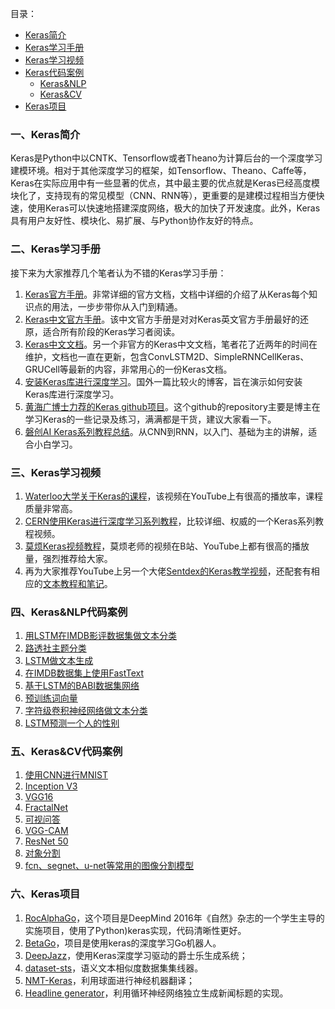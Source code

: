 目录：
- [Keras简介](#一Keras简介)
- [Keras学习手册](#二Keras学习手册)
- [Keras学习视频](#三Keras学习视频)
- [Keras代码案例](#四Keras&NLP代码案例)
    - [Keras&NLP](#四Keras&NLP代码案例)
    - [Keras&CV](#五Keras&CV代码案例)
- [Keras项目](#六Keras项目)

### 一、Keras简介

Keras是Python中以CNTK、Tensorflow或者Theano为计算后台的一个深度学习建模环境。相对于其他深度学习的框架，如Tensorflow、Theano、Caffe等，Keras在实际应用中有一些显著的优点，其中最主要的优点就是Keras已经高度模块化了，支持现有的常见模型（CNN、RNN等），更重要的是建模过程相当方便快速，使用Keras可以快速地搭建深度网络，极大的加快了开发速度。此外，Keras具有用户友好性、模块化、易扩展、与Python协作友好的特点。

### 二、Keras学习手册

接下来为大家推荐几个笔者认为不错的Keras学习手册：

1. [Keras官方手册](https://keras.io/)。非常详细的官方文档，文档中详细的介绍了从Keras每个知识点的用法，一步步带你从入门到精通。
2. [Keras中文官方手册](https://keras.io/zh/)。该中文官方手册是对对Keras英文官方手册最好的还原，适合所有阶段的Keras学习者阅读。
3. [Keras中文文档](https://keras-cn.readthedocs.io/en/latest/)。另一个非官方的Keras中文文档，笔者花了近两年的时间在维护，文档也一直在更新，包含ConvLSTM2D、SimpleRNNCellKeras、GRUCell等最新的内容，非常用心的一份Keras文档。
4. [安装Keras库进行深度学习](http://www.pyimagesearch.com/2016/07/18/installing-keras-for-deep-learning/)。国外一篇比较火的博客，旨在演示如何安装Keras库进行深度学习。
5. [黄海广博士力荐的Keras github项目](https://github.com/erhwenkuo/deep-learning-with-keras-notebooks)。这个github的repository主要是博主在学习Keras的一些记录及练习，满满都是干货，建议大家看一下。
6. [磐创AI Keras系列教程总结](http://www.tensorflownews.com/series/keras-tutorial/)。从CNN到RNN，以入门、基础为主的讲解，适合小白学习。

### 三、Keras学习视频

1. [Waterloo大学关于Keras的课程](https://www.youtube.com/watch?v=Tp3SaRbql4k)，该视频在YouTube上有很高的播放率，课程质量非常高。
2. [CERN使用Keras进行深度学习系列教程](http://cds.cern.ch/record/2157570?ln=en)，比较详细、权威的一个Keras系列教程视频。
3. [莫烦Keras视频教程](https://www.bilibili.com/video/av16910214/)，莫烦老师的视频在B站、YouTube上都有很高的播放量，强烈推荐给大家。
4. 再为大家推荐YouTube上另一个大佬[Sentdex的Keras教学视频](https://www.youtube.com/watch?v=wQ8BIBpya2k)，还配套有相应的[文本教程和笔记](https://pythonprogramming.net/introduction-deep-learning-python-tensorflow-keras/)。

### 四、Keras&NLP代码案例

1. [用LSTM在IMDB影评数据集做文本分类](https://github.com/fchollet/keras/blob/master/examples/imdb_lstm.py)
2. [路透社主题分类](https://github.com/fchollet/keras/blob/master/examples/reuters_mlp.py)
3. [LSTM做文本生成](https://github.com/fchollet/keras/blob/master/examples/lstm_text_generation.py)
4. [在IMDB数据集上使用FastText](https://github.com/fchollet/keras/blob/master/examples/imdb_fasttext.py)
5. [基于LSTM的BABI数据集网络](https://github.com/keras-team/keras/blob/master/examples/reuters_mlp.py)
6. [预训练词向量](https://github.com/keras-team/keras/blob/master/examples/pretrained_word_embeddings.py)
7. [字符级卷积神经网络做文本分类](https://github.com/johnb30/py_crepe)
8. [LSTM预测一个人的性别](https://github.com/divamgupta/lstm-gender-predictor)

### 五、Keras&CV代码案例

1. [使用CNN进行MNIST](https://github.com/fchollet/keras/blob/master/examples/mnist_cnn.py)
2. [Inception V3](https://github.com/fchollet/keras/blob/master/examples/inception_v3.py)
3. [VGG16](https://gist.github.com/baraldilorenzo/07d7802847aaad0a35d3	)
4. [FractalNet](https://github.com/snf/keras-fractalnet)
5. [可视问答](https://github.com/avisingh599/visual-qa)
6. [VGG-CAM](https://github.com/tdeboissiere/VGG16CAM-keras)
7. [ResNet 50](https://github.com/keras-team/keras/pull/3266/files)
8. [对象分割](https://github.com/abbypa/NNProject_DeepMask)
9. [fcn、segnet、u-net等常用的图像分割模型](https://github.com/divamgupta/image-segmentation-keras)

### 六、Keras项目
1. [RocAlphaGo](https://github.com/Rochester-NRT/RocAlphaG)，这个项目是DeepMind 2016年《自然》杂志的一个学生主导的实施项目，使用了Python)keras实现，代码清晰性更好。
2. [BetaGo](https://github.com/maxpumperla/betago)，项目是使用keras的深度学习Go机器人。
3. [DeepJazz](https://github.com/jisungk/deepjazz)，使用Keras深度学习驱动的爵士乐生成系统；
4. [dataset-sts](https://github.com/brmson/dataset-sts)，语义文本相似度数据集集线器。
5. [NMT-Keras](https://github.com/lvapeab/nmt-keras)，利用球面进行神经机器翻译；
6. [Headline generator](https://github.com/udibr/headlines)，利用循环神经网络独立生成新闻标题的实现。


